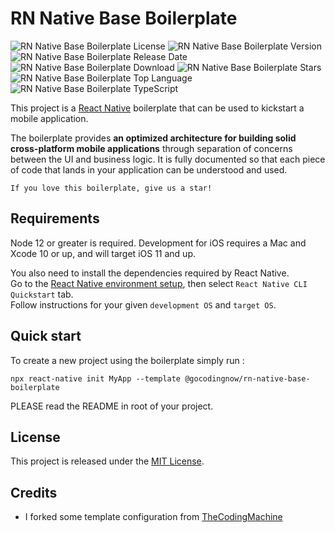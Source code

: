 # RN Native Base Boilerplate

![RN Native Base Boilerplate License](https://img.shields.io/github/license/ildfreelancer/rn-native-base-boilerplate)
![RN Native Base Boilerplate Version](https://flat.badgen.net/npm/v/@gocodingnow/rn-better-boilerplate)
![RN Native Base Boilerplate Release Date](https://img.shields.io/github/release-date/ildfreelancer/rn-native-base-boilerplate)
![RN Native Base Boilerplate Download](https://flat.badgen.net/npm/dt/@gocodingnow/rn-better-boilerplate)
![RN Native Base Boilerplate Stars](https://img.shields.io/github/stars/ildfreelancer/rn-native-base-boilerplate)
![RN Native Base Boilerplate Top Language](https://img.shields.io/github/languages/top/ildfreelancer/rn-native-base-boilerplate)
![RN Native Base Boilerplate TypeScript](https://badgen.net/npm/types/tslib)

This project is a [React Native](https://facebook.github.io/react-native/) boilerplate that can be used to kickstart a mobile application.

The boilerplate provides **an optimized architecture for building solid cross-platform mobile applications** through separation of concerns between the UI and business logic. It is fully documented so that each piece of code that lands in your application can be understood and used.

```
If you love this boilerplate, give us a star!
```

## Requirements

Node 12 or greater is required. Development for iOS requires a Mac and Xcode 10 or up, and will target iOS 11 and up.

You also need to install the dependencies required by React Native.  
Go to the [React Native environment setup](https://reactnative.dev/docs/environment-setup), then select `React Native CLI Quickstart` tab.  
Follow instructions for your given `development OS` and `target OS`.

## Quick start

To create a new project using the boilerplate simply run :

```
npx react-native init MyApp --template @gocodingnow/rn-native-base-boilerplate
```

PLEASE read the README in root of your project.

## License

This project is released under the [MIT License](LICENSE).

## Credits

- I forked some template configuration from [TheCodingMachine](https://www.thecodingmachine.com/)